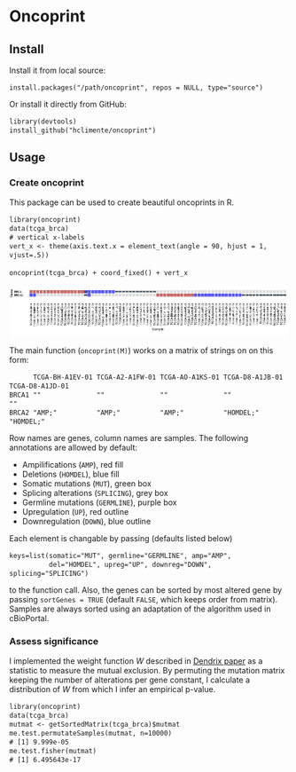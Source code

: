 # Oncoprint

## Install

Install it from local source:

```{r}
install.packages("/path/oncoprint", repos = NULL, type="source")
```

Or install it directly from GitHub:

```{r}
library(devtools)
install_github("hclimente/oncoprint")
```

## Usage

### Create oncoprint

This package can be used to create beautiful oncoprints in R. 

```
library(oncoprint)
data(tcga_brca)
# vertical x-labels
vert_x <- theme(axis.text.x = element_text(angle = 90, hjust = 1, vjust=.5))

oncoprint(tcga_brca) + coord_fixed() + vert_x
```

![oncoprint-example](oncoprint-example.png)

The main function (`oncoprint(M)`) works on a matrix of strings on on this form: 

```
      TCGA-BH-A1EV-01 TCGA-A2-A1FW-01 TCGA-AO-A1KS-01 TCGA-D8-A1JB-01 TCGA-D8-A1JD-01
BRCA1 ""              ""              ""              ""              ""             
BRCA2 "AMP;"          "AMP;"          "AMP;"          "HOMDEL;"       "HOMDEL;"      
```

Row names are genes, column names are samples. The following annotations are allowed by default: 

* Ampilifications (`AMP`), red fill
* Deletions (`HOMDEL`), blue fill
* Somatic mutations (`MUT`), green box
* Splicing alterations (`SPLICING`), grey box
* Germline mutations (`GERMLINE`), purple box
* Upregulation (`UP`), red outline
* Downregulation (`DOWN`), blue outline

Each element is changable by passing (defaults listed below)

```
keys=list(somatic="MUT", germline="GERMLINE", amp="AMP", 
          del="HOMDEL", upreg="UP", downreg="DOWN", splicing="SPLICING")
```

to the function call. Also, the genes can be sorted by most altered gene by passing `sortGenes = TRUE` (default `FALSE`, which keeps order from matrix). Samples are always sorted using an adaptation of the algorithm used in cBioPortal. 

### Assess significance

I implemented the weight function *W* described in [Dendrix paper](http://www.ncbi.nlm.nih.gov/pubmed/21653252) as a statistic to measure the mutual exclusion. By permuting the mutation matrix keeping the number of alterations per gene constant, I calculate a distribution of *W* from which I infer an empirical p-value.

```
library(oncoprint)
data(tcga_brca)
mutmat <- getSortedMatrix(tcga_brca)$mutmat
me.test.permutateSamples(mutmat, n=10000)
# [1] 9.999e-05
me.test.fisher(mutmat)
# [1] 6.495643e-17
```